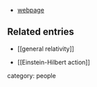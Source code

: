 

* [webpage](http://www.uni-goettingen.de/en/71635.html)

## Related entries

* [[general relativity]]

* [[Einstein-Hilbert action]]



category: people